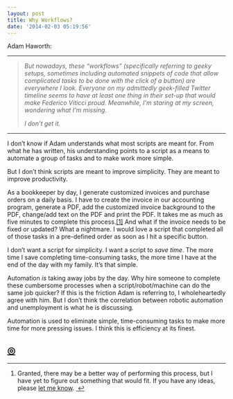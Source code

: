 ```yaml
---
layout: post
title: Why Workflows?
date: '2014-02-03 05:19:56'
---
```


<p data-preserve-html-node="true">Adam Haworth:</p>

<hr data-preserve-html-node="true">

<blockquote data-preserve-html-node="true">
<p data-preserve-html-node="true"><em data-preserve-html-node="true">But nowadays, these “workflows” (specifically referring to geeky setups, sometimes including automated snippets of code that allow complicated tasks to be done with the click of a button) are everywhere I look. Everyone on my admittedly geek-filled Twitter timeline seems to have at least one thing in their set-up that would make Federico Viticci proud. Meanwhile, I’m staring at my screen, wondering what I’m missing.</em></p>

<p data-preserve-html-node="true"><em data-preserve-html-node="true">I don’t get it.</em></p>
</blockquote>

<hr data-preserve-html-node="true">

<p data-preserve-html-node="true">I don&#8217;t know if Adam understands what most scripts are meant for. From what he has written, his understanding points to a script as a means to automate a group of tasks and to make work more simple. </p>

<p data-preserve-html-node="true">But I don&#8217;t think scripts are meant to improve simplicity. They are meant to improve productivity.</p>

<p data-preserve-html-node="true">As a bookkeeper by day, I generate customized invoices and purchase orders on a daily basis. I have to create the invoice in our accounting program, generate a PDF, add the customized invoice background to the PDF, change/add text on the PDF and print the PDF. It takes me as much as five minutes to complete this process.<a data-preserve-html-node="true" href="#fn:1" id="fnref:1" title="see footnote" class="footnote">[1]</a> And what if the invoice needs to be fixed or updated? What a nightmare. I would love a script that completed all of those tasks in a pre-defined order as soon as I hit a specific button.</p>

<p data-preserve-html-node="true">I don&#8217;t want a script for simplicity. I want a script to <em data-preserve-html-node="true">save time</em>. The more time I save completing time-consuming tasks, the more time I have at the end of the day with my family. It&#8217;s that simple.</p>

<p data-preserve-html-node="true">Automation <em data-preserve-html-node="true">is</em> taking away jobs by the day. Why hire someone to complete these cumbersome processes when a script/robot/machine can do the same job quicker? If this is the friction Adam is referring to, I wholeheartedly agree with him. But I don&#8217;t think the correlation between robotic automation and unemployment is what he is discussing.</p>

<p data-preserve-html-node="true">Automation is used to eliminate simple, time-consuming tasks to make more time for more pressing issues. I think this is efficiency at its finest. </p>

<h2 data-preserve-html-node="true"><a data-preserve-html-node="true" href="thenewsprint.co/blog/workflows-adam-haworth">◎</a></h2>

<div data-preserve-html-node="true" class="footnotes">
<hr data-preserve-html-node="true" />
<ol data-preserve-html-node="true">

<li data-preserve-html-node="true" id="fn:1">
<p data-preserve-html-node="true">Granted, there may be a better way of performing this process, but I have yet to figure out something that would fit. If you have any ideas, please <a data-preserve-html-node="true" href="http://www.thenewsprint.co/contact/">let me know</a>. <a data-preserve-html-node="true" href="#fnref:1" title="return to article" class="reversefootnote">&#160;&#8617;</a></p>
</li>

</ol>
</div>